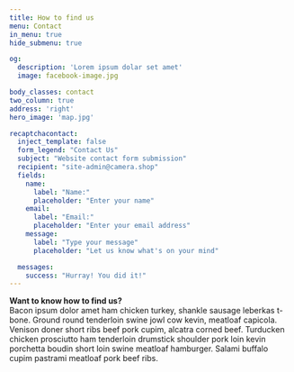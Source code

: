 ```yaml
---
title: How to find us
menu: Contact
in_menu: true
hide_submenu: true

og:
  description: 'Lorem ipsum dolar set amet'
  image: facebook-image.jpg

body_classes: contact
two_column: true
address: 'right'
hero_image: 'map.jpg'

recaptchacontact:
  inject_template: false
  form_legend: "Contact Us"
  subject: "Website contact form submission"
  recipient: "site-admin@camera.shop"
  fields:
    name:
      label: "Name:"
      placeholder: "Enter your name"
    email:
      label: "Email:"
      placeholder: "Enter your email address"
    message:
      label: "Type your message"
      placeholder: "Let us know what's on your mind"

  messages:
    success: "Hurray! You did it!"
---
```


**Want to know how to find us?**   
Bacon ipsum dolor amet ham chicken turkey, shankle sausage leberkas t-bone. Ground round tenderloin swine jowl cow kevin, meatloaf capicola. Venison doner short ribs beef pork cupim, alcatra corned beef. Turducken chicken prosciutto ham tenderloin drumstick shoulder pork loin kevin porchetta boudin short loin swine meatloaf hamburger. Salami buffalo cupim pastrami meatloaf pork beef ribs.

